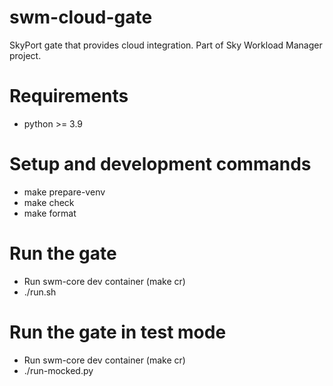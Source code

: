 # swm-cloud-gate

SkyPort gate that provides cloud integration.
Part of Sky Workload Manager project.

# Requirements
  * python >= 3.9

# Setup and development commands
  * make prepare-venv
  * make check
  * make format

# Run the gate
  * Run swm-core dev container (make cr)
  * ./run.sh

# Run the gate in test mode
  * Run swm-core dev container (make cr)
  * ./run-mocked.py
